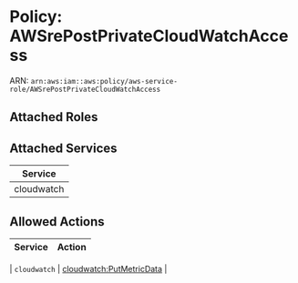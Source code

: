 # Policy: AWSrePostPrivateCloudWatchAccess

ARN: `arn:aws:iam::aws:policy/aws-service-role/AWSrePostPrivateCloudWatchAccess`

## Attached Roles

## Attached Services

| Service |
|---------|
| cloudwatch |

## Allowed Actions

| Service | Action |
|:-------:|--------|

| `cloudwatch` | [cloudwatch:PutMetricData](../actions.md#cloudwatch:putmetricdata) |
